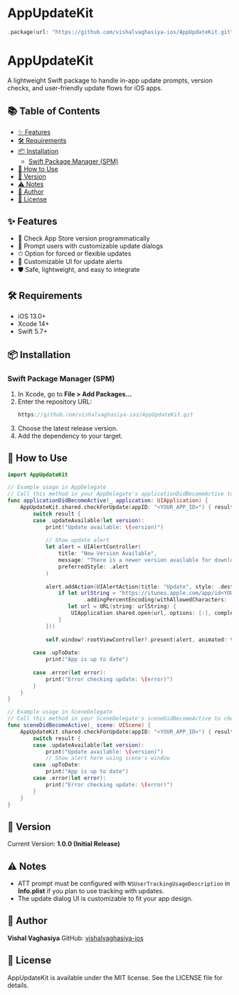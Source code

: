 # AppUpdateKit

```swift
.package(url: "https://github.com/vishalvaghasiya-ios/AppUpdateKit.git", from: "1.0.0")
```

# AppUpdateKit

A lightweight Swift package to handle in-app update prompts, version checks, and user-friendly update flows for iOS apps.

## 📚 Table of Contents
- [✨ Features](#-features)
- [🛠 Requirements](#-requirements)
- [📦 Installation](#-installation)
  - [Swift Package Manager (SPM)](#swift-package-manager-spm)
- [🚀 How to Use](#-how-to-use)
- [📝 Version](#-version)
- [⚠️ Notes](#-notes)
- [👤 Author](#-author)
- [📄 License](#-license)

## ✨ Features
- 🔄 Check App Store version programmatically
- 📲 Prompt users with customizable update dialogs
- ⏱ Option for forced or flexible updates
- 🎨 Customizable UI for update alerts
- 🛡 Safe, lightweight, and easy to integrate

## 🛠 Requirements
- iOS 13.0+ 
- Xcode 14+
- Swift 5.7+

## 📦 Installation

### Swift Package Manager (SPM)

1. In Xcode, go to **File > Add Packages...**
2. Enter the repository URL:
   ```swift
   https://github.com/vishalvaghasiya-ios/AppUpdateKit.git
   ```
3. Choose the latest release version.
4. Add the dependency to your target.

## 🚀 How to Use

```swift
import AppUpdateKit
```

```swift
// Example usage in AppDelegate
// Call this method in your AppDelegate's applicationDidBecomeActive to check for updates when app becomes active
func applicationDidBecomeActive(_ application: UIApplication) {
    AppUpdateKit.shared.checkForUpdate(appID: "<YOUR_APP_ID>") { result in
        switch result {
        case .updateAvailable(let version):
            print("Update available: \(version)")
            
            // Show update alert
            let alert = UIAlertController(
                title: "New Version Available",
                message: "There is a newer version available for download! Please update the app by visiting the Apple Store.",
                preferredStyle: .alert
            )
            
            alert.addAction(UIAlertAction(title: "Update", style: .destructive, handler: { _ in
                if let urlString = "https://itunes.apple.com/app/id<YOUR_APP_ID>?mt=8"
                        .addingPercentEncoding(withAllowedCharacters: .urlQueryAllowed),
                   let url = URL(string: urlString) {
                    UIApplication.shared.open(url, options: [:], completionHandler: nil)
                }
            }))
            
            self.window?.rootViewController?.present(alert, animated: true, completion: nil)
            
        case .upToDate:
            print("App is up to date")
            
        case .error(let error):
            print("Error checking update: \(error)")
        }
    }
}
```

```swift
// Example usage in SceneDelegate
// Call this method in your SceneDelegate's sceneDidBecomeActive to check for updates when scene becomes active
func sceneDidBecomeActive(_ scene: UIScene) {
    AppUpdateKit.shared.checkForUpdate(appID: "<YOUR_APP_ID>") { result in
        switch result {
        case .updateAvailable(let version):
            print("Update available: \(version)")
            // Show alert here using scene's window
        case .upToDate:
            print("App is up to date")
        case .error(let error):
            print("Error checking update: \(error)")
        }
    }
}
```

## 📝 Version
Current Version: **1.0.0 (Initial Release)**

## ⚠️ Notes
- ATT prompt must be configured with `NSUserTrackingUsageDescription` in **Info.plist** if you plan to use tracking with updates.
- The update dialog UI is customizable to fit your app design.

## 👤 Author
**Vishal Vaghasiya**
GitHub: [vishalvaghasiya-ios](https://github.com/vishalvaghasiya-ios)

## 📄 License
AppUpdateKit is available under the MIT license. See the LICENSE file for details.

